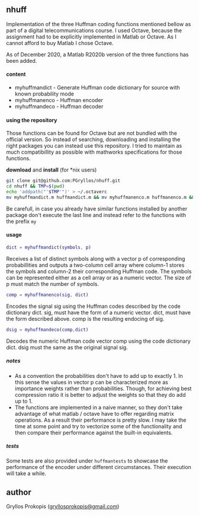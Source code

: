 ## nhuff 

Implementation of the three Huffman coding functions mentioned bellow as part of a digital telecommunications course. I used Octave, because the assignment had to be explicitly implemented in Matlab or Octave. As I cannot afford to buy Matlab I chose Octave. 

As of December 2020, a Matlab R2020b version of the three functions has been added.

#### content
 * myhuffmandict - Generate Huffman code dictionary for source with known probability mode
 * myhuffmanenco - Huffman encoder
 * myhuffmandeco - Huffman decoder

#### using the repository
Those functions can be found for Octave but are not bundled with the official version. So instead of searching, downloading and installing the right packages you can instead use this repository. I tried to maintain as much compatibillity as possible with mathworks specifications for those functions.

**download** and **install** (for *nix users)
```bash
git clone git@github.com:PGryllos/nhuff.git
cd nhuff && TMP=$(pwd)
echo 'addpath("'$TMP'")' > ~/.octaverc
mv myhuffmandict.m huffmandict.m && mv myhuffmanenco.m huffmanenco.m && mv myhuffmandeco.m huffmandeco.m
```
Be carefull, in case you already have similar functions installed by another package don't execute the last line and 
instead refer to the functions with the prefix `my`

#### usage
```matlab
dict = myhuffmandict(symbols, p)
```
Receives a list of distinct symbols  along with a vector p of corresponding probabillities and outputs a two-column cell array where column-1 stores the symbols and column-2 their corresponding Huffman code. The symbols can be represented either as a cell array or as a numeric vector. The size of p must match the number of symbols. 

```matlab
comp = myhuffmanenco(sig, dict)
```
Encodes the signal sig using the Huffman codes described by the code dictionary dict. sig, must have the form of a numeric vector. dict, must have the form described above. comp is the resulting endocing of sig.

```matlab
dsig = myhuffmandeco(comp,dict)
```
Decodes the numeric Huffman code vector comp using the code dictionary dict. dsig must the same as the original signal sig.

##### notes
 * As a convention the probabilities don't have to add up to exactly 1. In this sense the values in vector p can be characterized more as importance weights rather than probabilities. Though, for achieving best compression ratio it is better to adjust the weights so that they do add up to 1.
 * The functions are implemented in a naive manner, so they don't take advantage of what matlab / octave have to offer regarding matrix operations. As a result their performance is pretty slow. I may take the time at some point and try to vectorize some of the functionality and then compare their performance against the built-in equivalents.

##### tests
Some tests are also provided under `huffmantests` to showcase the performance of the encoder under different circumstances. Their execution will take a while. 


author
----
Gryllos Prokopis (gryllosprokopis@gmail.com)


